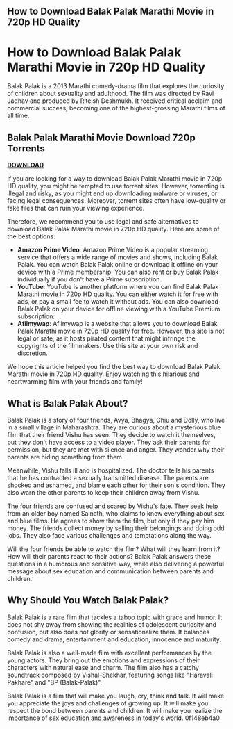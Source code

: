 ## How to Download Balak Palak Marathi Movie in 720p HD Quality

  
# How to Download Balak Palak Marathi Movie in 720p HD Quality
 
Balak Palak is a 2013 Marathi comedy-drama film that explores the curiosity of children about sexuality and adulthood. The film was directed by Ravi Jadhav and produced by Riteish Deshmukh. It received critical acclaim and commercial success, becoming one of the highest-grossing Marathi films of all time.
 
## Balak Palak Marathi Movie Download 720p Torrents


[**DOWNLOAD**](https://www.google.com/url?q=https%3A%2F%2Furlin.us%2F2tKcFy&sa=D&sntz=1&usg=AOvVaw018TV4-YlLkOWEKHAJj9Kb)

 
If you are looking for a way to download Balak Palak Marathi movie in 720p HD quality, you might be tempted to use torrent sites. However, torrenting is illegal and risky, as you might end up downloading malware or viruses, or facing legal consequences. Moreover, torrent sites often have low-quality or fake files that can ruin your viewing experience.
 
Therefore, we recommend you to use legal and safe alternatives to download Balak Palak Marathi movie in 720p HD quality. Here are some of the best options:
 
- **Amazon Prime Video**: Amazon Prime Video is a popular streaming service that offers a wide range of movies and shows, including Balak Palak. You can watch Balak Palak online or download it offline on your device with a Prime membership. You can also rent or buy Balak Palak individually if you don't have a Prime subscription.
- **YouTube**: YouTube is another platform where you can find Balak Palak Marathi movie in 720p HD quality. You can either watch it for free with ads, or pay a small fee to watch it without ads. You can also download Balak Palak on your device for offline viewing with a YouTube Premium subscription.
- **Afilmywap**: Afilmywap is a website that allows you to download Balak Palak Marathi movie in 720p HD quality for free. However, this site is not legal or safe, as it hosts pirated content that might infringe the copyrights of the filmmakers. Use this site at your own risk and discretion.

We hope this article helped you find the best way to download Balak Palak Marathi movie in 720p HD quality. Enjoy watching this hilarious and heartwarming film with your friends and family!
  
## What is Balak Palak About?
 
Balak Palak is a story of four friends, Avya, Bhagya, Chiu and Dolly, who live in a small village in Maharashtra. They are curious about a mysterious blue film that their friend Vishu has seen. They decide to watch it themselves, but they don't have access to a video player. They ask their parents for permission, but they are met with silence and anger. They wonder why their parents are hiding something from them.
 
Meanwhile, Vishu falls ill and is hospitalized. The doctor tells his parents that he has contracted a sexually transmitted disease. The parents are shocked and ashamed, and blame each other for their son's condition. They also warn the other parents to keep their children away from Vishu.
 
The four friends are confused and scared by Vishu's fate. They seek help from an older boy named Sainath, who claims to know everything about sex and blue films. He agrees to show them the film, but only if they pay him money. The friends collect money by selling their belongings and doing odd jobs. They also face various challenges and temptations along the way.
 
Will the four friends be able to watch the film? What will they learn from it? How will their parents react to their actions? Balak Palak answers these questions in a humorous and sensitive way, while also delivering a powerful message about sex education and communication between parents and children.
 
## Why Should You Watch Balak Palak?
 
Balak Palak is a rare film that tackles a taboo topic with grace and humor. It does not shy away from showing the realities of adolescent curiosity and confusion, but also does not glorify or sensationalize them. It balances comedy and drama, entertainment and education, innocence and maturity.
 
Balak Palak is also a well-made film with excellent performances by the young actors. They bring out the emotions and expressions of their characters with natural ease and charm. The film also has a catchy soundtrack composed by Vishal-Shekhar, featuring songs like "Haravali Pakhare" and "BP (Balak-Palak)".
 
Balak Palak is a film that will make you laugh, cry, think and talk. It will make you appreciate the joys and challenges of growing up. It will make you respect the bond between parents and children. It will make you realize the importance of sex education and awareness in today's world.
 0f148eb4a0
